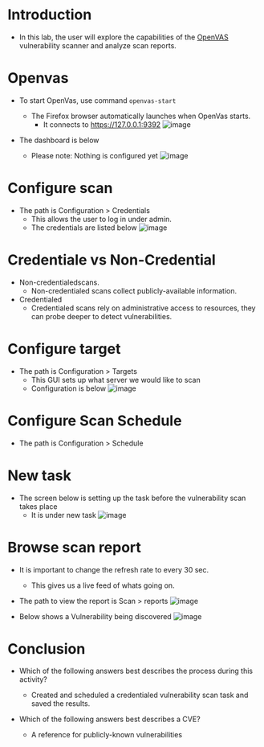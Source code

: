 # Introduction
- In this lab, the user will explore the capabilities of the [OpenVAS](openvas.org) vulnerability scanner and analyze scan reports.

# Openvas
- To start OpenVas, use command ``openvas-start``
  - The Firefox browser automatically launches when OpenVas starts.
  	-  It connects to https://127.0.0.1:9392
  	![image](https://user-images.githubusercontent.com/81980702/122591154-2c928080-d028-11eb-9792-6a706b2d694c.png)

- The dashboard is below
  - Please note: Nothing is configured yet 
![image](https://user-images.githubusercontent.com/81980702/122591232-4764f500-d028-11eb-9d0a-b04c41ac8ccf.png)

# Configure scan
- The path is Configuration > Credentials
   - This allows the user to log in under admin.  
   - The credentials are listed below 
![image](https://user-images.githubusercontent.com/81980702/122591534-b5a9b780-d028-11eb-8a01-91cc5d3a53bd.png)

# Credentiale vs Non-Credential
- Non-credentialedscans.
  - Non-credentialed scans collect publicly-available information.  
- Credentialed 
  - Credentialed scans rely on administrative access to resources, they can probe deeper to detect vulnerabilities.

# Configure target
- The path is Configuration > Targets
   -  This GUI sets up what server we would like to scan
   - Configuration is below
![image](https://user-images.githubusercontent.com/81980702/122591922-3e285800-d029-11eb-8ea6-7027e23c4967.png)

# Configure Scan Schedule 
- The path is Configuration > Schedule 

# New task
- The screen below is setting up the task before the vulnerability scan takes place
	- It is under new task 
![image](https://user-images.githubusercontent.com/81980702/122615376-0c75b800-d04e-11eb-8df7-f269d2be2a15.png)

# Browse scan report
- It is important to change the refresh rate to every 30 sec.
	- This gives us a live feed of whats going on. 

- The path to view the report is Scan > reports 
![image](https://user-images.githubusercontent.com/81980702/122615788-c3723380-d04e-11eb-8925-174137516be6.png)

- Below shows a Vulnerability being discovered 
![image](https://user-images.githubusercontent.com/81980702/122615866-edc3f100-d04e-11eb-865e-dd710e65f8a8.png)

# Conclusion
- Which of the following answers best describes the process during this activity?
  - Created and scheduled a credentialed vulnerability scan task and saved the results.

- Which of the following answers best describes a CVE?
  - A reference for publicly-known vulnerabilities
